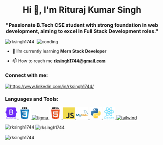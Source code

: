 <h1 align="center">Hi 👋, I'm Rituraj Kumar Singh</h1>
<h3 align="center">"Passionate B.Tech CSE student with strong foundation in web development, aiming to excel in Full Stack Development roles."</h3>

<img align="right" alt="conding"  width="400" src="https://miro.medium.com/v2/resize:fit:1400/1*oUAAR9fnsmpstFhqmZZ55g.gif">

<p align="left"> <img src="https://komarev.com/ghpvc/?username=rksingh1744&label=Profile%20views&color=0e75b6&style=flat" alt="rksingh1744" /> </p>

- 🌱 I’m currently learning **Mern Stack Developer**

- 📫 How to reach me **rksingh1744@gmail.com**

<h3 align="left">Connect with me:</h3>
<p align="left">
<a href="https://linkedin.com/in/https://www.linkedin.com/in/rksingh1744/" target="blank"><img align="center" src="https://raw.githubusercontent.com/rahuldkjain/github-profile-readme-generator/master/src/images/icons/Social/linked-in-alt.svg" alt="https://www.linkedin.com/in/rksingh1744/" height="30" width="40" /></a>
</p>

<h3 align="left">Languages and Tools:</h3>
<p align="left"> <a href="https://getbootstrap.com" target="_blank" rel="noreferrer"> <img src="https://raw.githubusercontent.com/devicons/devicon/master/icons/bootstrap/bootstrap-plain-wordmark.svg" alt="bootstrap" width="40" height="40"/> </a> <a href="https://www.w3schools.com/css/" target="_blank" rel="noreferrer"> <img src="https://raw.githubusercontent.com/devicons/devicon/master/icons/css3/css3-original-wordmark.svg" alt="css3" width="40" height="40"/> </a> <a href="https://www.figma.com/" target="_blank" rel="noreferrer"> <img src="https://www.vectorlogo.zone/logos/figma/figma-icon.svg" alt="figma" width="40" height="40"/> </a> <a href="https://www.w3.org/html/" target="_blank" rel="noreferrer"> <img src="https://raw.githubusercontent.com/devicons/devicon/master/icons/html5/html5-original-wordmark.svg" alt="html5" width="40" height="40"/> </a> <a href="https://developer.mozilla.org/en-US/docs/Web/JavaScript" target="_blank" rel="noreferrer"> <img src="https://raw.githubusercontent.com/devicons/devicon/master/icons/javascript/javascript-original.svg" alt="javascript" width="40" height="40"/> </a> <a href="https://www.mysql.com/" target="_blank" rel="noreferrer"> <img src="https://raw.githubusercontent.com/devicons/devicon/master/icons/mysql/mysql-original-wordmark.svg" alt="mysql" width="40" height="40"/> </a> <a href="https://www.python.org" target="_blank" rel="noreferrer"> <img src="https://raw.githubusercontent.com/devicons/devicon/master/icons/python/python-original.svg" alt="python" width="40" height="40"/> </a> <a href="https://reactjs.org/" target="_blank" rel="noreferrer"> <img src="https://raw.githubusercontent.com/devicons/devicon/master/icons/react/react-original-wordmark.svg" alt="react" width="40" height="40"/> </a> <a href="https://tailwindcss.com/" target="_blank" rel="noreferrer"> <img src="https://www.vectorlogo.zone/logos/tailwindcss/tailwindcss-icon.svg" alt="tailwind" width="40" height="40"/> </a> </p>

<p><img align="left" src="https://github-readme-stats.vercel.app/api/top-langs?username=rksingh1744&show_icons=true&locale=en&layout=compact" alt="rksingh1744" /></p>

<p>&nbsp;<img align="center" src="https://github-readme-stats.vercel.app/api?username=rksingh1744&show_icons=true&locale=en" alt="rksingh1744" /></p>

<p><img align="center" src="https://github-readme-streak-stats.herokuapp.com/?user=rksingh1744&" alt="rksingh1744" /></p>
